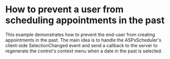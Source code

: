 # How to prevent a user from scheduling appointments in the past


<p>This example demonstrates how to prevent the end-user from creating appointments in the past. The main idea is to handle the ASPxScheduler's client-side SelectionChanged event and send a callback to the server to regenerate the control's context menu when a date in the past is selected.</p>

<br/>


